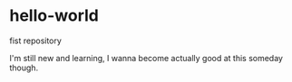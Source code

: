 # hello-world
fist repository

I'm still new and learning, I wanna become actually good at this someday though. 

